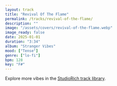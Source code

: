 ```yaml
---
layout: track
title: "Revival Of The Flame"
permalink: /tracks/revival-of-the-flame/
description: ""
image: "/assets/covers/revival-of-the-flame.webp"
image_ready: false
date: 2025-01-01
duration: "3:34"
album: "Stranger Vibes"
mood: ["Tense"]
genre: ["lo-fi"]
bpm: 128
key: "F#"
---
```


Explore more vibes in the [StudioRich track library](/tracks/).
